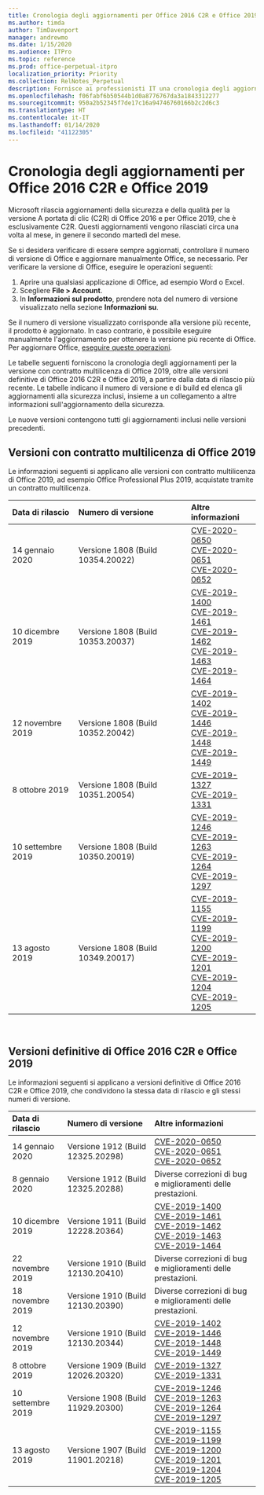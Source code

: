 ```yaml
---
title: Cronologia degli aggiornamenti per Office 2016 C2R e Office 2019
ms.author: timda
author: TimDavenport
manager: andrewmo
ms.date: 1/15/2020
ms.audience: ITPro
ms.topic: reference
ms.prod: office-perpetual-itpro
localization_priority: Priority
ms.collection: RelNotes_Perpetual
description: Fornisce ai professionisti IT una cronologia degli aggiornamenti per le versioni con licenza perpetua di Office 2016 e 2019 che usano la tecnologia A portata di clic (C2R)
ms.openlocfilehash: f06fabf6b50544b1d0a8776767da3a1843312277
ms.sourcegitcommit: 950a2b52345f7de17c16a94746760166b2c2d6c3
ms.translationtype: HT
ms.contentlocale: it-IT
ms.lasthandoff: 01/14/2020
ms.locfileid: "41122305"
---
```

# <a name="update-history-for-office-2016-c2r-and-office-2019"></a>Cronologia degli aggiornamenti per Office 2016 C2R e Office 2019

Microsoft rilascia aggiornamenti della sicurezza e della qualità per la versione A portata di clic (C2R) di Office 2016 e per Office 2019, che è esclusivamente C2R. Questi aggiornamenti vengono rilasciati circa una volta al mese, in genere il secondo martedì del mese.

Se si desidera verificare di essere sempre aggiornati, controllare il numero di versione di Office e aggiornare manualmente Office, se necessario. Per verificare la versione di Office, eseguire le operazioni seguenti:

  1.    Aprire una qualsiasi applicazione di Office, ad esempio Word o Excel.
  2.    Scegliere **File > Account**.
  3.    In **Informazioni sul prodotto**, prendere nota del numero di versione visualizzato nella sezione **Informazioni su**.

Se il numero di versione visualizzato corrisponde alla versione più recente, il prodotto è aggiornato. In caso contrario, è possibile eseguire manualmente l'aggiornamento per ottenere la versione più recente di Office. Per aggiornare Office, [eseguire queste operazioni](https://support.office.com/article/2ab296f3-7f03-43a2-8e50-46de917611c5).


Le tabelle seguenti forniscono la cronologia degli aggiornamenti per la versione con contratto multilicenza di Office 2019, oltre alle versioni definitive di Office 2016 C2R e Office 2019, a partire dalla data di rilascio più recente. Le tabelle indicano il numero di versione e di build ed elenca gli aggiornamenti alla sicurezza inclusi, insieme a un collegamento a altre informazioni sull'aggiornamento della sicurezza.

Le nuove versioni contengono tutti gli aggiornamenti inclusi nelle versioni precedenti.

## <a name="volume-licensed-versions-of-office-2019"></a>Versioni con contratto multilicenza di Office 2019
Le informazioni seguenti si applicano alle versioni con contratto multilicenza di Office 2019, ad esempio Office Professional Plus 2019, acquistate tramite un contratto multilicenza.

|**Data di rilascio**|**Numero di versione**|**Altre informazioni**|
|:-----|:-----|:-----|
|14 gennaio 2020   |Versione 1808 (Build 10354.20022)  |[CVE-2020-0650](https://portal.msrc.microsoft.com/it-IT/security-guidance/advisory/CVE-2020-0650) <br/> [CVE-2020-0651](https://portal.msrc.microsoft.com/it-IT/security-guidance/advisory/CVE-2020-0651) <br/> [CVE-2020-0652](https://portal.msrc.microsoft.com/it-IT/security-guidance/advisory/CVE-2020-0652) <br/>  |
|10 dicembre 2019   |Versione 1808 (Build 10353.20037)  |[CVE-2019-1400](https://portal.msrc.microsoft.com/it-IT/security-guidance/advisory/CVE-2019-1400) <br/> [CVE-2019-1461](https://portal.msrc.microsoft.com/it-IT/security-guidance/advisory/CVE-2019-1461) <br/> [CVE-2019-1462](https://portal.msrc.microsoft.com/it-IT/security-guidance/advisory/CVE-2019-1462) <br/> [CVE-2019-1463](https://portal.msrc.microsoft.com/it-IT/security-guidance/advisory/CVE-2019-1463) <br/> [CVE-2019-1464](https://portal.msrc.microsoft.com/it-IT/security-guidance/advisory/CVE-2019-1464) <br/> |
|12 novembre 2019   |Versione 1808 (Build 10352.20042)  |[CVE-2019-1402](https://portal.msrc.microsoft.com/it-IT/security-guidance/advisory/CVE-2019-1402) <br/> [CVE-2019-1446](https://portal.msrc.microsoft.com/it-IT/security-guidance/advisory/CVE-2019-1446) <br/> [CVE-2019-1448](https://portal.msrc.microsoft.com/it-IT/security-guidance/advisory/CVE-2019-1448) <br/> [CVE-2019-1449](https://portal.msrc.microsoft.com/it-IT/security-guidance/advisory/CVE-2019-1449) <br/>  |
|8 ottobre 2019   |Versione 1808 (Build 10351.20054)  |[CVE-2019-1327](https://portal.msrc.microsoft.com/it-IT/security-guidance/advisory/CVE-2019-1327) <br/> [CVE-2019-1331](https://portal.msrc.microsoft.com/it-IT/security-guidance/advisory/CVE-2019-1331) <br/> |
|10 settembre 2019   |Versione 1808 (Build 10350.20019)  |[CVE-2019-1246](https://portal.msrc.microsoft.com/it-IT/security-guidance/advisory/CVE-2019-1246) <br/> [CVE-2019-1263](https://portal.msrc.microsoft.com/it-IT/security-guidance/advisory/CVE-2019-1263) <br/> [CVE-2019-1264](https://portal.msrc.microsoft.com/it-IT/security-guidance/advisory/CVE-2019-1264) <br/> [CVE-2019-1297](https://portal.msrc.microsoft.com/it-IT/security-guidance/advisory/CVE-2019-1297) <br/>  |
|13 agosto 2019   |Versione 1808 (Build 10349.20017)  |[CVE-2019-1155](https://portal.msrc.microsoft.com/it-IT/security-guidance/advisory/CVE-2019-1155) <br/> [CVE-2019-1199](https://portal.msrc.microsoft.com/it-IT/security-guidance/advisory/CVE-2019-1199) <br/> [CVE-2019-1200](https://portal.msrc.microsoft.com/it-IT/security-guidance/advisory/CVE-2019-1200) <br/> [CVE-2019-1201](https://portal.msrc.microsoft.com/it-IT/security-guidance/advisory/CVE-2019-1201) <br/> [CVE-2019-1204](https://portal.msrc.microsoft.com/it-IT/security-guidance/advisory/CVE-2019-1204) <br/> [CVE-2019-1205](https://portal.msrc.microsoft.com/it-IT/security-guidance/advisory/CVE-2019-1205) <br/>  |






<br/>

## <a name="retail-versions-of-office-2016-c2r-and-office-2019"></a>Versioni definitive di Office 2016 C2R e Office 2019
Le informazioni seguenti si applicano a versioni definitive di Office 2016 C2R e Office 2019, che condividono la stessa data di rilascio e gli stessi numeri di versione.

|**Data di rilascio**|**Numero di versione**|**Altre informazioni**|
|:-----|:-----|:-----|
|14 gennaio 2020   |Versione 1912 (Build 12325.20298)  |[CVE-2020-0650](https://portal.msrc.microsoft.com/it-IT/security-guidance/advisory/CVE-2020-0650) <br/> [CVE-2020-0651](https://portal.msrc.microsoft.com/it-IT/security-guidance/advisory/CVE-2020-0651) <br/> [CVE-2020-0652](https://portal.msrc.microsoft.com/it-IT/security-guidance/advisory/CVE-2020-0652) <br/>  |
|8 gennaio 2020   |Versione 1912 (Build 12325.20288)  |Diverse correzioni di bug e miglioramenti delle prestazioni. <br/>  |
|10 dicembre 2019   |Versione 1911 (Build 12228.20364)  |[CVE-2019-1400](https://portal.msrc.microsoft.com/it-IT/security-guidance/advisory/CVE-2019-1400) <br/> [CVE-2019-1461](https://portal.msrc.microsoft.com/it-IT/security-guidance/advisory/CVE-2019-1461) <br/> [CVE-2019-1462](https://portal.msrc.microsoft.com/it-IT/security-guidance/advisory/CVE-2019-1462) <br/> [CVE-2019-1463](https://portal.msrc.microsoft.com/it-IT/security-guidance/advisory/CVE-2019-1463) <br/> [CVE-2019-1464](https://portal.msrc.microsoft.com/it-IT/security-guidance/advisory/CVE-2019-1464) <br/> |
|22 novembre 2019   |Versione 1910 (Build 12130.20410)  |Diverse correzioni di bug e miglioramenti delle prestazioni.<br/>  |
|18 novembre 2019   |Versione 1910 (Build 12130.20390)  |Diverse correzioni di bug e miglioramenti delle prestazioni.<br/>  |
|12 novembre 2019   |Versione 1910 (Build 12130.20344)  |[CVE-2019-1402](https://portal.msrc.microsoft.com/it-IT/security-guidance/advisory/CVE-2019-1402) <br/> [CVE-2019-1446](https://portal.msrc.microsoft.com/it-IT/security-guidance/advisory/CVE-2019-1446) <br/> [CVE-2019-1448](https://portal.msrc.microsoft.com/it-IT/security-guidance/advisory/CVE-2019-1448) <br/> [CVE-2019-1449](https://portal.msrc.microsoft.com/it-IT/security-guidance/advisory/CVE-2019-1449) <br/>  |
|8 ottobre 2019   |Versione 1909 (Build 12026.20320)  |[CVE-2019-1327](https://portal.msrc.microsoft.com/it-IT/security-guidance/advisory/CVE-2019-1327) <br/> [CVE-2019-1331](https://portal.msrc.microsoft.com/it-IT/security-guidance/advisory/CVE-2019-1331) <br/> |
|10 settembre 2019   |Versione 1908 (Build 11929.20300)  |[CVE-2019-1246](https://portal.msrc.microsoft.com/it-IT/security-guidance/advisory/CVE-2019-1246) <br/> [CVE-2019-1263](https://portal.msrc.microsoft.com/it-IT/security-guidance/advisory/CVE-2019-1263) <br/> [CVE-2019-1264](https://portal.msrc.microsoft.com/it-IT/security-guidance/advisory/CVE-2019-1264) <br/> [CVE-2019-1297](https://portal.msrc.microsoft.com/it-IT/security-guidance/advisory/CVE-2019-1297) <br/>  |
|13 agosto 2019   |Versione 1907 (Build 11901.20218)  |[CVE-2019-1155](https://portal.msrc.microsoft.com/it-IT/security-guidance/advisory/CVE-2019-1155) <br/> [CVE-2019-1199](https://portal.msrc.microsoft.com/it-IT/security-guidance/advisory/CVE-2019-1199) <br/> [CVE-2019-1200](https://portal.msrc.microsoft.com/it-IT/security-guidance/advisory/CVE-2019-1200) <br/> [CVE-2019-1201](https://portal.msrc.microsoft.com/it-IT/security-guidance/advisory/CVE-2019-1201) <br/> [CVE-2019-1204](https://portal.msrc.microsoft.com/it-IT/security-guidance/advisory/CVE-2019-1204) <br/> [CVE-2019-1205](https://portal.msrc.microsoft.com/it-IT/security-guidance/advisory/CVE-2019-1205) <br/>  |






